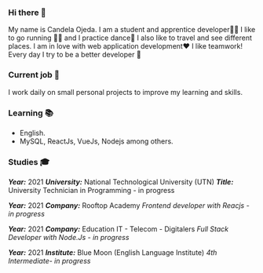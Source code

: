 ### Hi there  👋

My name is Candela Ojeda. I am a student and apprentice developer👩‍💻 I like to go running 🏃‍♀️ and I practice dance💃 I also like to travel and see different places. I am in love with web application development❤️  I like teamwork! Every day I try to be a better developer 🤩

### Current job 💪
I work daily on small personal projects to improve my learning and skills.

### Learning 📚
-   English.
-   MySQL, ReactJs, VueJs, Nodejs among others. 

### Studies 🎓

***Year:***  2021
***University:*** National Technological University (UTN)
***Title:***  University Technician in Programming - in progress

***Year:***  2021
***Company:*** Rooftop Academy
*Frontend developer with Reacjs - in progress*

***Year:***  2021
***Company:*** Education IT - Telecom - Digitalers
*Full Stack Developer with Node.Js - in progress*

***Year:*** 2021
***Institute:*** Blue Moon (English Language Institute)
*4th Intermediate- in progress*


